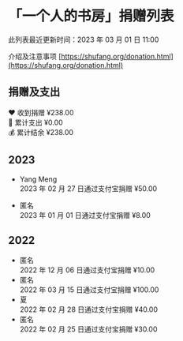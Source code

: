 # 「一个人的书房」捐赠列表

此列表最近更新时间：2023 年 03 月 01 日 11:00

介绍及注意事项 [https://shufang.org/donation.html](https://shufang.org/donation.html)

## 捐赠及支出

❤️ 收到捐赠 ¥238.00  
🧾 累计支出 ¥0.00  
💰 累计结余 ¥238.00

## 2023

- Yang Meng  
  2023 年 02 月 27 日通过支付宝捐赠 ¥50.00

- 匿名  
  2023 年 01 月 01 日通过支付宝捐赠 ¥8.00

## 2022

- 匿名  
  2022 年 12 月 06 日通过支付宝捐赠 ¥10.00
- 匿名  
  2022 年 03 月 15 日通过支付宝捐赠 ¥100.00
- 夏  
  2022 年 02 月 28 日通过支付宝捐赠 ¥40.00
- 匿名  
  2022 年 02 月 25 日通过支付宝捐赠 ¥30.00
